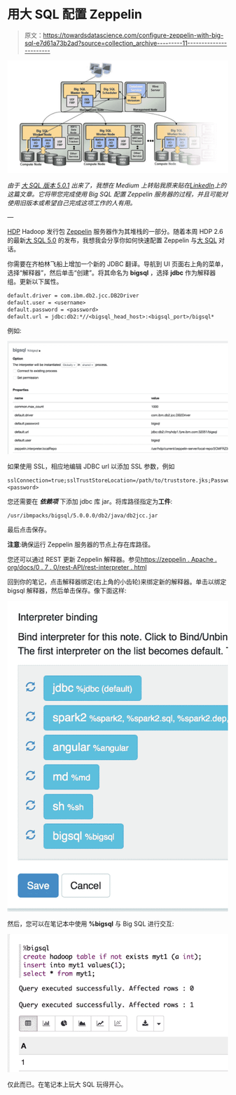 # 用大 SQL 配置 Zeppelin

> 原文：<https://towardsdatascience.com/configure-zeppelin-with-big-sql-e7d61a73b2ad?source=collection_archive---------11----------------------->

![](img/d98b8eb4ae2d268590f5fc03307f4d7e.png)

*由于* [*大 SQL 版本 5.0.1*](https://developer.ibm.com/hadoop/2017/08/31/announcing-big-sql-5-0-1/) *出来了，我想在 Medium 上转贴我原来贴在*[*LinkedIn*](https://www.linkedin.com/pulse/configure-zeppelin-big-sql-hdp-pierre-regazzoni/)*上的这篇文章。它将带您完成使用 Big SQL 配置 Zeppelin 服务器的过程，并且可能对使用旧版本或希望自己完成这项工作的人有用。*

—

[HDP](https://hortonworks.com/products/data-center/hdp/) Hadoop 发行包 [Zeppelin](http://zeppelin.apache.org/) 服务器作为其堆栈的一部分。随着本周 HDP 2.6 的最新[大 SQL 5.0](http://www-01.ibm.com/common/ssi/ShowDoc.wss?docURL=/common/ssi/rep_ca/2/897/ENUS217-372/index.html&lang=en&request_locale=en) 的发布，我想我会分享你如何快速配置 Zeppelin 与[大 SQL](https://www.ibm.com/analytics/us/en/technology/big-sql/) 对话。

你需要在齐柏林飞船上增加一个新的 JDBC 翻译。导航到 UI 页面右上角的菜单，选择“解释器”，然后单击“创建”。将其命名为 **bigsql** ，选择 **jdbc** 作为解释器组。更新以下属性。

```
default.driver = com.ibm.db2.jcc.DB2Driver
default.user = <username>
﻿default.password = <password>
default.url = jdbc:db2:*//<bigsql_head_host>:<bigsql_port>/bigsql*
```

例如:

![](img/e82668ba6b6b8896ba8bdb27e3071b62.png)

如果使用 SSL，相应地编辑 JDBC url 以添加 SSL 参数，例如

```
sslConnection=true;sslTrustStoreLocation=/path/to/truststore.jks;Password=<password>
```

您还需要在 ***依赖项*** 下添加 jdbc 库 jar。将库路径指定为**工件**:

```
/usr/ibmpacks/bigsql/5.0.0.0/db2/java/db2jcc.jar
```

最后点击保存。

**注意**:确保运行 Zeppelin 服务器的节点上存在库路径。

您还可以通过 REST 更新 Zeppelin 解释器。参见[https://zeppelin . Apache . org/docs/0 . 7 . 0/rest-API/rest-interpreter . html](https://zeppelin.apache.org/docs/0.7.0/rest-api/rest-interpreter.html)

回到你的笔记，点击解释器绑定(右上角的小齿轮)来绑定新的解释器。单击以绑定 bigsql 解释器，然后单击保存。像下面这样:

![](img/4252e4b1977cdff12e25afcf697a16ea.png)

然后，您可以在笔记本中使用 **%bigsql** 与 Big SQL 进行交互:

![](img/83f7019dbe2785b29f0722ae0119ff6a.png)

仅此而已。在笔记本上玩大 SQL 玩得开心。